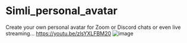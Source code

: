 # Simli_personal_avatar
Create your own personal avatar for Zoom or Discord chats or even live streaming...
https://youtu.be/zlsYXLFBM20
![image](https://github.com/user-attachments/assets/6034b896-bd7f-4385-8bd4-a460d43277a4)
